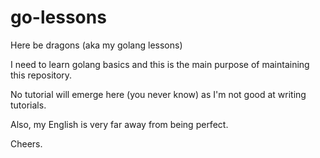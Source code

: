 # go-lessons

Here be dragons (aka my golang lessons)

I need to learn golang basics and this is the main purpose of maintaining this repository.

No tutorial will emerge here (you never know) as I'm not good at writing tutorials.

Also, my English is very far away from being perfect.



Cheers.


